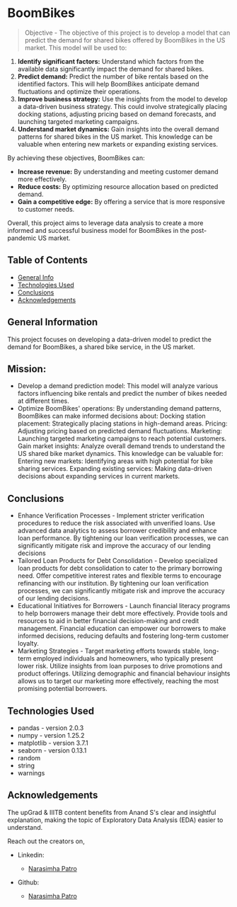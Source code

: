 # BoomBikes
> Objective - The objective of this project is to develop a model that can predict the demand for shared bikes offered by BoomBikes in the US market. This model will be used to:

1. **Identify significant factors:** Understand which factors from the available data significantly impact the demand for shared bikes.
2. **Predict demand:** Predict the number of bike rentals based on the identified factors. This will help BoomBikes anticipate demand fluctuations and optimize their operations.
3. **Improve business strategy:** Use the insights from the model to develop a data-driven business strategy. This could involve strategically placing docking stations, adjusting pricing based on demand forecasts, and launching targeted marketing campaigns.
4. **Understand market dynamics:** Gain insights into the overall demand patterns for shared bikes in the US market. This knowledge can be valuable when entering new markets or expanding existing services.

By achieving these objectives, BoomBikes can:

* **Increase revenue:** By understanding and meeting customer demand more effectively.
* **Reduce costs:** By optimizing resource allocation based on predicted demand.
* **Gain a competitive edge:** By offering a service that is more responsive to customer needs.

Overall, this project aims to leverage data analysis to create a more informed and successful business model for BoomBikes in the post-pandemic US market.

## Table of Contents
* [General Info](#general-information)
* [Technologies Used](#technologies-used)
* [Conclusions](#conclusions)
* [Acknowledgements](#acknowledgements)

<!-- You can include any other section that is pertinent to your problem -->

## General Information
This project focuses on developing a data-driven model to predict the demand for BoomBikes, a shared bike service, in the US market.

## Mission:
- Develop a demand prediction model: This model will analyze various factors influencing bike rentals and predict the number of bikes needed at different times.
- Optimize BoomBikes' operations: By understanding demand patterns, BoomBikes can make informed decisions about:
    Docking station placement: Strategically placing stations in high-demand areas.
Pricing: Adjusting pricing based on predicted demand fluctuations.
Marketing: Launching targeted marketing campaigns to reach potential customers.
Gain market insights: Analyze overall demand trends to understand the US shared bike market dynamics. This knowledge can be valuable for:
Entering new markets: Identifying areas with high potential for bike sharing services.
Expanding existing services: Making data-driven decisions about expanding services in current markets.

<!-- You don't have to answer all the questions - just the ones relevant to your project. -->

## Conclusions
- Enhance Verification Processes - Implement stricter verification procedures to reduce the risk associated with unverified loans. Use advanced data analytics to assess borrower credibility and enhance loan performance. By tightening our loan verification processes, we can significantly mitigate risk and improve the accuracy of our lending decisions
- Tailored Loan Products for Debt Consolidation - Develop specialized loan products for debt consolidation to cater to the primary borrowing need. Offer competitive interest rates and flexible terms to encourage refinancing with our institution. By tightening our loan verification processes, we can significantly mitigate risk and improve the accuracy of our lending decisions.
- Educational Initiatives for Borrowers - Launch financial literacy programs to help borrowers manage their debt more effectively. Provide tools and resources to aid in better financial decision-making and credit management. Financial education can empower our borrowers to make informed decisions, reducing defaults and fostering long-term customer loyalty.
- Marketing Strategies - Target marketing efforts towards stable, long-term employed individuals and homeowners, who typically present lower risk. Utilize insights from loan purposes to drive promotions and product offerings. Utilizing demographic and financial behaviour insights allows us to target our marketing more effectively, reaching the most promising potential borrowers.

<!-- You don't have to answer all the questions - just the ones relevant to your project. -->

## Technologies Used
- pandas - version 2.0.3
- numpy - version 1.25.2
- matplotlib - version 3.7.1
- seaborn - version 0.13.1
- random
- string
- warnings

<!-- As the libraries versions keep on changing, it is recommended to mention the version of library used in this project -->

## Acknowledgements
The upGrad & IIITB content benefits from Anand S's clear and insightful explanation, making the topic of Exploratory Data Analysis (EDA) easier to understand.

Reach out the creators on,
- Linkedin:
    - [Narasimha Patro](https://www.linkedin.com/in/narasimha-patro)

- Github:
    - [Narasimha Patro](https://github.com/NarasimhaPatro)

<!-- Optional -->
<!-- ## License -->
<!-- This project is open source and available under the [... License](). -->

<!-- You don't have to include all sections - just the one's relevant to your project -->
